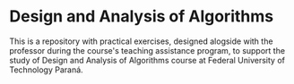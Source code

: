 # Design and Analysis of Algorithms

This is a repository with practical exercises, designed alogside with the professor during the course's teaching assistance program, to support the study of Design and Analysis of Algorithms course at Federal University of Technology Paraná.